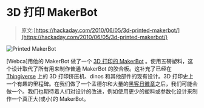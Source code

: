 # 3D 打印 MakerBot

> 原文:[https://hackaday.com/2010/06/05/3d-printed-makerbot/](https://hackaday.com/2010/06/05/3d-printed-makerbot/)

![](../Images/6b02b7a00e657e1ed2b99bc003d26b25.png "Printed MakerBot")

[Webca]用他的 MakerBot 做了一个 [3D 打印的 MakerBot](http://www.thingiverse.com/thing:3285) 。使用五磅塑料，这个设计取代了所有用来制作普通 MakerBot 的胶合板。这补充了已经在 [Thingiverse](http://www.thingiverse.com/) 上的 3D 打印挤压机、dinos 和其他部件的现有设计。3D 打印史上一个有趣的里程碑。在我们做了一个孟德尔和大量的[黑客日徽章](http://hackaday.com/2010/01/12/how-to-make-a-printable-ces-badge/)之后，我们可能会做一个。我们也期待着人们对设计的改进，例如使用更少的塑料或参数化设计来制作一个真正大(或小)的 MakerBot。